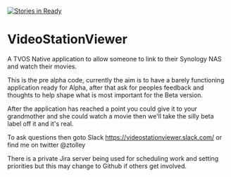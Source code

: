 [![Stories in Ready](https://badge.waffle.io/ztolley/VideoStationViewer.png?label=ready&title=Ready)](https://waffle.io/ztolley/VideoStationViewer)
# VideoStationViewer
A TVOS Native application to allow someone to link to their Synology NAS and watch their movies.

This is the pre alpha code, currently the aim is to have a barely functioning application ready for Alpha, after that ask for peoples feedback and thoughts to help shape what is most important for the Beta version.

After the application has reached a point you could give it to your grandmother and she could watch a movie then we'll take the silly beta label off it and it's real.

To ask questions then goto Slack https://videostationviewer.slack.com/ or find me on twitter @ztolley

There is a private Jira server being used for scheduling work and setting priorities but this may change to Github if others get involved.
